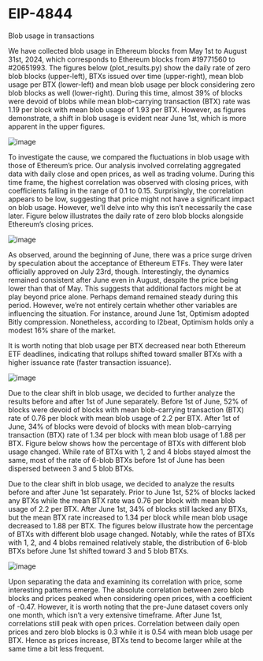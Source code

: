 # EIP-4844
Blob usage in transactions


We have collected blob usage in Ethereum blocks from May 1st to August 31st, 2024, which corresponds to Ethereum blocks from #19771560 to #20651993. The figures below (plot_results.py) show the daily rate of zero blob blocks (upper-left), BTXs issued over time (upper-right), mean blob usage per BTX (lower-left) and mean blob usage per block considering zero blob blocks as well (lower-right). During this time, almost 39% of blocks were devoid of blobs while mean blob-carrying transaction (BTX) rate was 1.19 per block with mean blob usage of 1.93 per BTX. However, as figures demonstrate, a shift in blob usage is evident near June 1st, which is more apparent in the upper figures.
 
![image](https://github.com/user-attachments/assets/609923d2-cb52-4fa5-b2ce-305f8a772fe5)

To investigate the cause, we compared the fluctuations in blob usage with those of Ethereum’s price. Our analysis involved correlating aggregated data with daily close and open prices, as well as trading volume.
During this time frame, the highest correlation was observed with closing prices, with coefficients falling in the range of 0.1 to 0.15. Surprisingly, the correlation appears to be low, suggesting that price might not have a significant impact on blob usage. However, we’ll delve into why this isn’t necessarily the case later. Figure below illustrates the daily rate of zero blob blocks alongside Ethereum’s closing prices.

![image](https://github.com/user-attachments/assets/b61f59d8-f176-4ca0-9a17-43e8c5b6ed9f)

As observed, around the beginning of June, there was a price surge driven by speculation about the acceptance of Ethereum ETFs. They were later officially approved on July 23rd, though. Interestingly, the dynamics remained consistent after June even in August, despite the price being lower than that of May. This suggests that additional factors might be at play beyond price alone. Perhaps demand remained steady during this period. However, we’re not entirely certain whether other variables are influencing the situation. For instance, around June 1st, Optimism adopted Bitly compression. Nonetheless, according to l2beat, Optimism holds only a modest 16% share of the market.

It is worth noting that blob usage per BTX decreased near both Ethereum ETF deadlines, indicating that rollups shifted toward smaller BTXs with a higher issuance rate (faster transaction issuance).

![image](https://github.com/user-attachments/assets/f7aeb7d1-dde9-4283-b166-06680bee5cd3)
 
Due to the clear shift in blob usage, we decided to further analyze the results before and after 1st of June separately. Before 1st of June, 52% of blocks were devoid of blocks with mean blob-carrying transaction (BTX) rate of 0.76 per block with mean blob usage of 2.2 per BTX. After 1st of June, 34% of blocks were devoid of blocks with mean blob-carrying transaction (BTX) rate of 1.34 per block with mean blob usage of 1.88 per BTX. Figure below shows how the percentage of BTXs with different blob usage changed. While rate of BTXs with 1, 2 and 4 blobs stayed almost the same, most of the rate of 6-blob BTXs before 1st of June has been dispersed between 3 and 5 blob BTXs. 

Due to the clear shift in blob usage, we decided to analyze the results before and after June 1st separately. Prior to June 1st, 52% of blocks lacked any BTXs while the mean BTX rate was 0.76 per block with mean blob usage of 2.2 per BTX. After June 1st, 34% of blocks still lacked any BTXs, but the mean BTX rate increased to 1.34 per block while mean blob usage decreased to 1.88 per BTX. The figures below illustrate how the percentage of BTXs with different blob usage changed. Notably, while the rates of BTXs with 1, 2, and 4 blobs remained relatively stable, the distribution of 6-blob BTXs before June 1st shifted toward 3 and 5 blob BTXs.

![image](https://github.com/user-attachments/assets/e08f4eba-0303-49a7-9a52-0cadf8efc15d)

Upon separating the data and examining its correlation with price, some interesting patterns emerge. The absolute correlation between zero blob blocks and prices peaked when considering open prices, with a coefficient of -0.47. However, it is worth noting that the pre-June dataset covers only one month, which isn’t a very extensive timeframe. After June 1st, correlations still peak with open prices. Correlation between daily open prices and zero blob blocks is 0.3 while it is 0.54 with mean blob usage per BTX. Hence as prices increase, BTXs tend to become larger while at the same time a bit less frequent.


